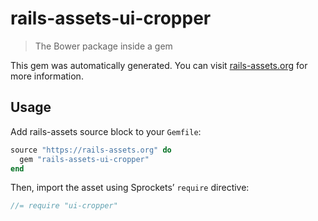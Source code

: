 # rails-assets-ui-cropper

> The Bower package inside a gem

This gem was automatically generated. You can visit [rails-assets.org](https://rails-assets.org) for more information.

## Usage

Add rails-assets source block to your `Gemfile`:

```ruby
source "https://rails-assets.org" do
  gem "rails-assets-ui-cropper"
end

```

Then, import the asset using Sprockets’ `require` directive:

```js
//= require "ui-cropper"
```
